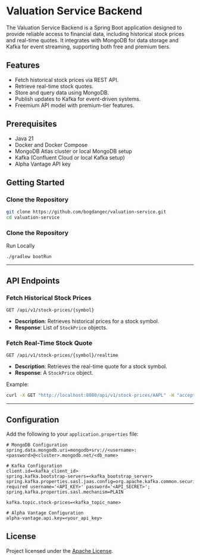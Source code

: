 # Valuation Service Backend
The Valuation Service Backend is a Spring Boot application designed to provide reliable access to financial data, including historical stock prices and real-time quotes. It integrates with MongoDB for data storage and Kafka for event streaming, supporting both free and premium tiers.

## Features
- Fetch historical stock prices via REST API.
- Retrieve real-time stock quotes.
- Store and query data using MongoDB.
- Publish updates to Kafka for event-driven systems.
- Freemium API model with premium-tier features.

## Prerequisites
- Java 21
- Docker and Docker Compose
- MongoDB Atlas cluster or local MongoDB setup
- Kafka (Confluent Cloud or local Kafka setup)
- Alpha Vantage API key

## Getting Started

### Clone the Repository
```bash
git clone https://github.com/bogdangec/valuation-service.git    
cd valuation-service
```

### Clone the Repository
Run Locally
```
./gradlew bootRun
```

---

## API Endpoints

### Fetch Historical Stock Prices
```
GET /api/v1/stock-prices/{symbol}
```
- **Description**: Retrieves historical prices for a stock symbol.
- **Response**: List of `StockPrice` objects.

### Fetch Real-Time Stock Quote
```
GET /api/v1/stock-prices/{symbol}/realtime
```
- **Description**: Retrieves the real-time quote for a stock symbol.
- **Response**: A `StockPrice` object.

Example:
```bash
curl -X GET "http://localhost:8080/api/v1/stock-prices/AAPL" -H "accept: application/json"
```

---

## Configuration
Add the following to your `application.properties` file:

```properties
# MongoDB Configuration
spring.data.mongodb.uri=mongodb+srv://<username>:<password>@<cluster>.mongodb.net/<db_name>

# Kafka Configuration
client.id=<kafka_client_id>
spring.kafka.bootstrap-servers=<kafka_bootstrap_server>
spring.kafka.properties.sasl.jaas.config=org.apache.kafka.common.security.plain.PlainLoginModule required username='<API_KEY>' password='<API_SECRET>';
spring.kafka.properties.sasl.mechanism=PLAIN

kafka.topic.stock-prices=<kafka_topic_name>

# Alpha Vantage Configuration
alpha-vantage.api.key=<your_api_key>
```
## License
Project licensed under the [Apache License](LICENSE).
